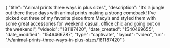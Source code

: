 {
    "title": "Animal prints three ways in plus sizes",
    "description": "It’s a jungle out there these days with animal prints making a strong comeback! I’ve picked out three of my favorite piece from Macy’s and styled them with some great accessories for weekend casual, office chic and going out on the weekend!",
    "videoid": "181187420",
    "date_created": "1540499655",
    "date_modified": "1546466787",
    "type": "captivate",
    "layout": "video",
    "url": "\/v\/animal-prints-three-ways-in-plus-sizes\/181187420"
}